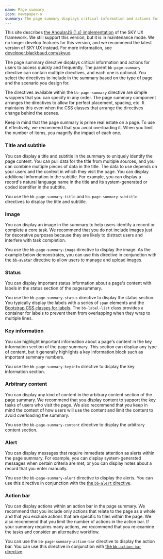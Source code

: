 ```yaml
---
name: Page summary
icon: newspaper-o
summary: The page summary displays critical information and actions for users to access quickly and frequently.
---
```


<bb-alert bb-alert-type="warning">This site describes <a href="https://angularjs.org/">the AngularJS (1.x) implementation</a> of the SKY UX framework. We still support this version, but it is in maintenance mode. We no longer develop features for this version, and we recommend the latest version of SKY UX instead. For more information, see <a href="https://developer.blackbaud.com/skyux">developer.blackbaud.com/skyux</a>.</bb-alert>


The page summary directive displays critical information and actions for users to access quickly and frequently. The parent `bb-page-summary` directive can contain multiple directives, and each one is optional. You select the directives to include in the summary based on the type of page and the scenario you design for.

The directives available within the `bb-page-summary` directive are simple wrappers that you can specify in any order. The page summary component arranges the directives to allow for perfect placement, spacing, etc. It maintains this even when the CSS classes that arrange the directives change behind the scenes.

<p class="alert alert-info">Keep in mind that the page summary is prime real estate on a page. To use it effectively, we recommend that you avoid overloading it. When you limit the number of items, you magnify the impact of each one.</p>

### Title and subtitle
You can display a title and subtitle in the summary to uniquely identify the page content. You can pull data for the title from multiple sources, and you can combine multiple pieces of data in the title. The data to use depends on your users and the context in which they visit the page. You can display additional information in the subtitle. For example, you can display a record's natural language name in the title and its system-generated or coded identifier in the subtitle.

You use the `bb-page-summary-title` and `bb-page-summary-subtitle` directives to display the title and subtitle.

### Image
You can display an image in the summary to help users identify a record or complete a core task. We recommend that you do not include images just for decorative purposes because they are likely to distract users and interfere with task completion.

You use the `bb-page-summary-image` directive to display the image. As the example below demonstrates, you can use this directive in conjunction with [the `bb-avatar` directive](../avatar) to allow users to manage and upload images.

### Status
You can display important status information about a page's content with labels in the status section of the pagesummary.

You use the `bb-page-summary-status` directive to display the status section. You typically display the labels with  a series of `span` elements and the [Bootstrap CSS classes for labels](http://getbootstrap.com/components/#labels). The `bb-label-list` class provides a container for labels to prevent them from overlapping when they wrap to multiple lines.

### Key information
You can highlight important information about a page's content in the key information section of the page summary. This section can display any type of content, but it generally highlights a key information block such as important summary numbers.

You use the `bb-page-summary-keyinfo` directive to display the key information section.

### Arbitrary content
You can display any kind of content in the arbitrary content section of the page summary. We recommend that you display content to support the key tasks of users who visit the page. We also recommend that you keep in mind the context of how users will use the content and limit the content to avoid overloading the summary.

You use the `bb-page-summary-content` directive to display the arbitrary content section.

### Alert
You can display messages that require immediate attention as alerts within the page summary. For example, you can display system-generated messages when certain criteria are met, or you can display notes about a record that you enter manually.

You use the `bb-page-summary-alert` directive to display the alerts. You can use this directive in conjunction with the [the `bb-alert` directive](../alert).

### Action bar
You can display actions within an action bar in the page summary. We recommend that you include only actions that relate to the page as a whole and that you exclude actions that are specific to tiles within the page. We also recommend that you limit the number of actions in the action bar. If your summary requires many actions, we recommend that you re-examine the tasks and consider an alternative workflow.

You can use the `bb-page-summary-action-bar` directive to display the action bar. You can use this directive in conjunction with [the `bb-action-bar` directive](../actionbar).
